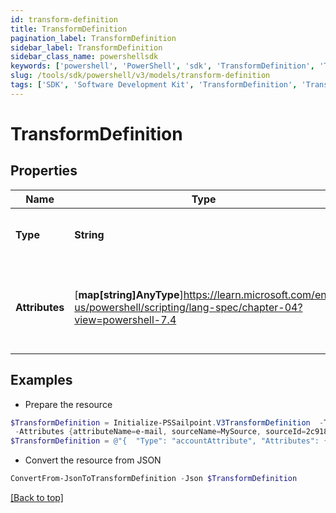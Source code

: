 ```yaml
---
id: transform-definition
title: TransformDefinition
pagination_label: TransformDefinition
sidebar_label: TransformDefinition
sidebar_class_name: powershellsdk
keywords: ['powershell', 'PowerShell', 'sdk', 'TransformDefinition', 'TransformDefinition'] 
slug: /tools/sdk/powershell/v3/models/transform-definition
tags: ['SDK', 'Software Development Kit', 'TransformDefinition', 'TransformDefinition']
---
```



# TransformDefinition

## Properties

Name | Type | Description | Notes
------------ | ------------- | ------------- | -------------
**Type** | **String** | The type of the transform definition. | [optional] 
**Attributes** | [**map[string]AnyType**]https://learn.microsoft.com/en-us/powershell/scripting/lang-spec/chapter-04?view=powershell-7.4 | Arbitrary key-value pairs to store any metadata for the object | [optional] 

## Examples

- Prepare the resource
```powershell
$TransformDefinition = Initialize-PSSailpoint.V3TransformDefinition  -Type accountAttribute `
 -Attributes {attributeName=e-mail, sourceName=MySource, sourceId=2c9180877a826e68017a8c0b03da1a53}
$TransformDefinition = @"{  "Type": "accountAttribute", "Attributes": {"attributeName": "e-mail", "sourceName": "MySource", "sourceId": "2c9180877a826e68017a8c0b03da1a53}" }}"@
```

- Convert the resource from JSON
```powershell
ConvertFrom-JsonToTransformDefinition -Json $TransformDefinition
```


[[Back to top]](#) 

